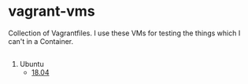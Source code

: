# vagrant-vms
Collection of Vagrantfiles. I use these VMs for testing the things which I can't in a Container.

## 
1. Ubuntu
    - [18.04](https://github.com/j33ty/vagrant-vms/blob/master/Vagrantfile)

